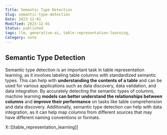 ```yaml
---
Title: Semantic Type Detection
Slug: semantic-type-detection
Date: 2023-12-01
Modified: 2023-12-01
Status: published
tags: llm, generative-ai, table-representation-learning, 
Category: note
---
```

## Semantic Type Detection

Semantic type detection is an important task in table representation learning, as it involves labeling table columns with standardized semantic types. This can help with **understanding the contents of a table** and can be used for various applications such as data discovery, data validation, and data integration. By accurately detecting the semantic types of columns, machine learning **models can better understand the relationships between columns** and **improve their performance** on tasks like table comprehension and data discovery. Additionally, semantic type detection can help with data integration, as it can help map columns from different sources that may have different naming conventions or formats.

X::[[table_representation_learning]]